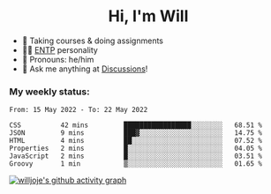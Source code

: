 <h1 align="center">Hi, I'm Will</h1>


-   :seedling: Taking courses & doing assignments
-   :man_scientist: [ENTP](https://www.16personalities.com/entp-personality) personality
-   :man: Pronouns: he/him
-   :thought_balloon: Ask me anything at [Discussions](https://github.com/willjoje/willjoje/discussions/new)!

### My weekly status:
<!--START_SECTION:waka-->

```text
From: 15 May 2022 - To: 22 May 2022

CSS          42 mins         █████████████████░░░░░░░░   68.51 %
JSON         9 mins          ███▓░░░░░░░░░░░░░░░░░░░░░   14.75 %
HTML         4 mins          ██░░░░░░░░░░░░░░░░░░░░░░░   07.52 %
Properties   2 mins          █░░░░░░░░░░░░░░░░░░░░░░░░   04.05 %
JavaScript   2 mins          █░░░░░░░░░░░░░░░░░░░░░░░░   03.51 %
Groovy       1 min           ▒░░░░░░░░░░░░░░░░░░░░░░░░   01.65 %
```

<!--END_SECTION:waka-->

[![willjoje's github activity graph](https://activity-graph.herokuapp.com/graph?username=willjoje&theme=react-dark&custom_title=Here's%20my%20codding%20days&hide_border=true)](https://github.com/ashutosh00710/github-readme-activity-graph)
